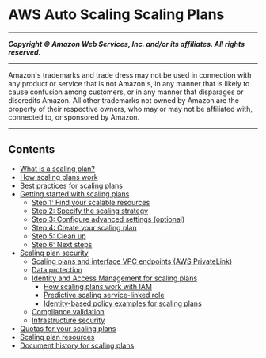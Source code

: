 # AWS Auto Scaling Scaling Plans

-----
*****Copyright &copy; Amazon Web Services, Inc. and/or its affiliates. All rights reserved.*****

-----
Amazon's trademarks and trade dress may not be used in 
     connection with any product or service that is not Amazon's, 
     in any manner that is likely to cause confusion among customers, 
     or in any manner that disparages or discredits Amazon. All other 
     trademarks not owned by Amazon are the property of their respective
     owners, who may or may not be affiliated with, connected to, or 
     sponsored by Amazon.

-----
## Contents
+ [What is a scaling plan?](what-is-a-scaling-plan.md)
+ [How scaling plans work](how-it-works.md)
+ [Best practices for scaling plans](best-practices.md)
+ [Getting started with scaling plans](getting-started.md)
   + [Step 1: Find your scalable resources](gs-select-application.md)
   + [Step 2: Specify the scaling strategy](gs-configure-scaling-plan.md)
   + [Step 3: Configure advanced settings (optional)](gs-specify-custom-settings.md)
   + [Step 4: Create your scaling plan](gs-create-scaling-plan.md)
   + [Step 5: Clean up](gs-delete-scaling-plan.md)
   + [Step 6: Next steps](gs-next-steps.md)
+ [Scaling plan security](security.md)
   + [Scaling plans and interface VPC endpoints (AWS PrivateLink)](scaling-plan-vpc-endpoints.md)
   + [Data protection](data-protection.md)
   + [Identity and Access Management for scaling plans](auth-and-access-control.md)
      + [How scaling plans work with IAM](security_iam_service-with-iam.md)
      + [Predictive scaling service-linked role](aws-auto-scaling-service-linked-roles.md)
      + [Identity-based policy examples for scaling plans](security_iam_id-based-policy-examples.md)
   + [Compliance validation](compliance.md)
   + [Infrastructure security](infrastructure-security.md)
+ [Quotas for your scaling plans](scaling-plan-quotas.md)
+ [Scaling plan resources](resources.md)
+ [Document history for scaling plans](scaling-plan-doc-history.md)